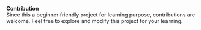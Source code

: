 **Contribution**
<br />
Since this a beginner friendly project for learning purpose, contributions are welcome.
Feel free to explore and modify this project for your learning.
